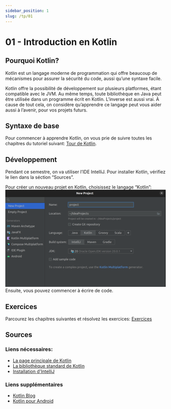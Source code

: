 ```yaml
---
sidebar_position: 1
slug: /tp/01
---
```


# 01 - Introduction en Kotlin

## Pourquoi Kotlin?
Kotlin est un langage moderne de programmation qui offre beaucoup de mécanismes pour assurer la sécurité du code, aussi qu’une syntaxe facile.

Kotlin offre la possibilité de développement sur plusieurs platformes, étant compatible avec le JVM. Au même temps, toute bibliothèque en Java peut être utilisée dans un programme écrit en Kotlin. L’inverse est aussi vrai. À cause de tout cela, on considère qu’apprendre ce langage peut vous aider aussi à l’avenir, pour vos projets futurs. 

## Syntaxe de base
Pour commencer à apprendre Kotlin, on vous prie de suivre toutes les chapitres du tutoriel suivant: [Tour de Kotlin](https://kotlinlang.org/docs/kotlin-tour-welcome.html).

## Développement
Pendant ce semestre, on va utiliser l’IDE IntelliJ. Pour installer Kotlin, vérifiez le lien dans la séction “Sources”.

 Pour créer un nouveau projet en Kotlin, choisissez le langage “Kotlin”:![Nouveau projet en Kotlin](images/01_new_kotlin_project.png)
Ensuite, vous pouvez commencer à écrire de code.

## Exercices
Parcourez les chapitres suivantes et résolvez les exercices: [Exercices](https://play.kotlinlang.org/koans/overview)

## Sources

### Liens nécessaires:
* [La page principale de Kotlin](https://kotlinlang.org/)
* [La bibliothèque standard de Kotlin](https://kotlinlang.org/api/latest/jvm/stdlib/)
* [Installation d'IntelliJ](https://www.jetbrains.com/help/idea/installation-guide.html)

### Liens supplémentaires
* [Kotlin Blog](https://blog.jetbrains.com/kotlin/)
* [Kotlin pour Android](https://kotlinlang.org/docs/android-overview.html)

